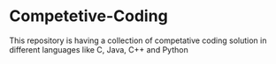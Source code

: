# Competetive-Coding
This repository is having a collection of competative coding solution in different languages like C, Java, C++ and Python
